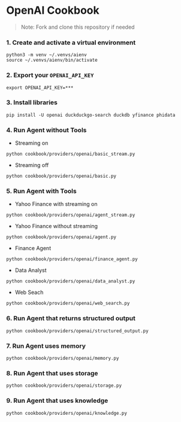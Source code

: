 # OpenAI Cookbook

> Note: Fork and clone this repository if needed

### 1. Create and activate a virtual environment

```shell
python3 -m venv ~/.venvs/aienv
source ~/.venvs/aienv/bin/activate
```

### 2. Export your `OPENAI_API_KEY`

```shell
export OPENAI_API_KEY=***
```

### 3. Install libraries

```shell
pip install -U openai duckduckgo-search duckdb yfinance phidata
```

### 4. Run Agent without Tools

- Streaming on

```shell
python cookbook/providers/openai/basic_stream.py
```

- Streaming off

```shell
python cookbook/providers/openai/basic.py
```

### 5. Run Agent with Tools

- Yahoo Finance with streaming on

```shell
python cookbook/providers/openai/agent_stream.py
```

- Yahoo Finance without streaming

```shell
python cookbook/providers/openai/agent.py
```

- Finance Agent

```shell
python cookbook/providers/openai/finance_agent.py
```

- Data Analyst

```shell
python cookbook/providers/openai/data_analyst.py
```

- Web Seach

```shell
python cookbook/providers/openai/web_search.py
```

### 6. Run Agent that returns structured output

```shell
python cookbook/providers/openai/structured_output.py
```

### 7. Run Agent uses memory

```shell
python cookbook/providers/openai/memory.py
```

### 8. Run Agent that uses storage

```shell
python cookbook/providers/openai/storage.py
```

### 9. Run Agent that uses knowledge

```shell
python cookbook/providers/openai/knowledge.py
```
